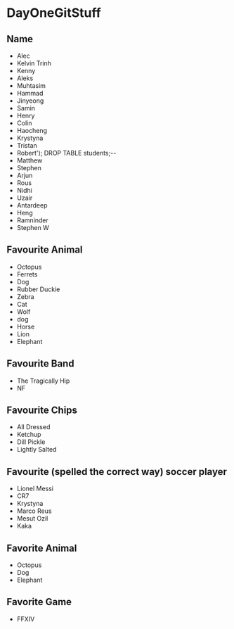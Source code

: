 # DayOneGitStuff

## Name

- Alec
- Kelvin Trinh
- Kenny
- Aleks
- Muhtasim
- Hammad
- Jinyeong
- Samin
- Henry
- Colin
- Haocheng
- Krystyna
- Tristan
- Robert'); DROP TABLE students;--
- Matthew
- Stephen
- Arjun
- Rous
- Nidhi
- Uzair
- Antardeep
- Heng
- Ramninder
- Stephen W

## Favourite Animal

- Octopus
- Ferrets
- Dog
- Rubber Duckie
- Zebra
- Cat
- Wolf
- dog
- Horse
- Lion
- Elephant


## Favourite Band

- The Tragically Hip
- NF

## Favourite Chips

- All Dressed
- Ketchup
- Dill Pickle
- Lightly Salted

## Favourite (spelled the correct way) soccer player

- Lionel Messi
- CR7
- Krystyna
- Marco Reus
- Mesut Ozil
- Kaka

## Favorite Animal

- Octopus
- Dog
- Elephant

## Favorite Game

- FFXIV
